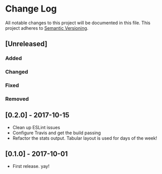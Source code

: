 # Change Log
All notable changes to this project will be documented in this file.
This project adheres to [Semantic Versioning](http://semver.org/).

## [Unreleased]
### Added

### Changed

### Fixed

### Removed


## [0.2.0] - 2017-10-15
- Clean up ESLint issues
- Configure Travis and get the build passing
- Refactor the stats output. Tabular layout is used for days of the week!

## [0.1.0] - 2017-10-01
- First release. yay!
